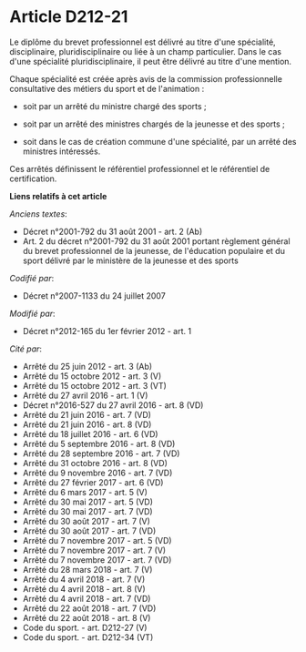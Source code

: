 # Article D212-21

Le diplôme du brevet professionnel est délivré au titre d'une spécialité, disciplinaire, pluridisciplinaire ou liée à un
champ particulier. Dans le cas d'une spécialité pluridisciplinaire, il peut être délivré au titre d'une mention. 

Chaque spécialité est créée après avis de la commission professionnelle consultative des métiers du sport et de
l'animation : 

- soit par un arrêté du ministre chargé des sports ; 

- soit par un arrêté des ministres chargés de la jeunesse et des sports ; 

- soit dans le cas de création commune d'une spécialité, par un arrêté des ministres intéressés. 

Ces arrêtés définissent le référentiel professionnel et le référentiel de certification.

**Liens relatifs à cet article**

_Anciens textes_:

  - Décret n°2001-792 du 31 août 2001 - art. 2 (Ab)
  - Art. 2 du décret n°2001-792 du 31 août 2001 portant règlement général du brevet professionnel de la jeunesse, de l'éducation populaire et du sport délivré par le ministère de la jeunesse et des sports

_Codifié par_:

  - Décret n°2007-1133 du 24 juillet 2007

_Modifié par_:

  - Décret n°2012-165 du 1er février 2012 - art. 1

_Cité par_:

  - Arrêté du 25 juin 2012 - art. 3 (Ab)
  - Arrêté du 15 octobre 2012 - art. 3 (V)
  - Arrêté du 15 octobre 2012 - art. 3 (VT)
  - Arrêté du 27 avril 2016 - art. 1 (V)
  - Décret n°2016-527 du 27 avril 2016 - art. 8 (VD)
  - Arrêté du 21 juin 2016 - art. 7 (VD)
  - Arrêté du 21 juin 2016 - art. 8 (VD)
  - Arrêté du 18 juillet 2016 - art. 6 (VD)
  - Arrêté du 5 septembre 2016 - art. 8 (VD)
  - Arrêté du 28 septembre 2016 - art. 7 (VD)
  - Arrêté du 31 octobre 2016 - art. 8 (VD)
  - Arrêté du 9 novembre 2016 - art. 7 (VD)
  - Arrêté du 27 février 2017 - art. 6 (VD)
  - Arrêté du 6 mars 2017 - art. 5 (V)
  - Arrêté du 30 mai 2017 - art. 5 (VD)
  - Arrêté du 30 mai 2017 - art. 7 (VD)
  - Arrêté du 30 août 2017 - art. 7 (V)
  - Arrêté du 30 août 2017 - art. 7 (VD)
  - Arrêté du 7 novembre 2017 - art. 5 (VD)
  - Arrêté du 7 novembre 2017 - art. 7 (V)
  - Arrêté du 7 novembre 2017 - art. 7 (VD)
  - Arrêté du 28 mars 2018 - art. 7 (V)
  - Arrêté du 4 avril 2018 - art. 7 (V)
  - Arrêté du 4 avril 2018 - art. 8 (V)
  - Arrêté du 4 avril 2018 - art. 7 (VD)
  - Arrêté du 22 août 2018 - art. 7 (VD)
  - Arrêté du 22 août 2018 - art. 8 (V)
  - Code du sport. - art. D212-27 (V)
  - Code du sport. - art. D212-34 (VT)
